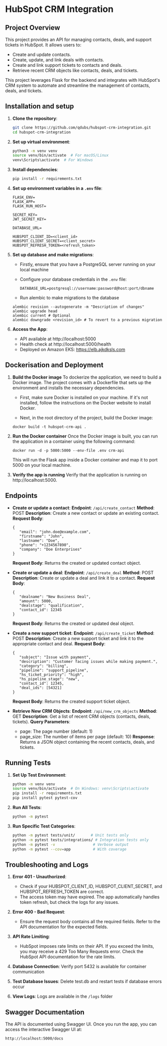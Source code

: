 # HubSpot CRM Integration

## Project Overview

This project provides an API for managing contacts, deals, and support tickets in HubSpot. It allows users to:

- Create and update contacts.
- Create, update, and link deals with contacts.
- Create and link support tickets to contacts and deals.
- Retrieve recent CRM objects like contacts, deals, and tickets.

This project leverages Flask for the backend and integrates with HubSpot's CRM system to automate and streamline the management of contacts, deals, and tickets.

## Installation and setup

1. **Clone the repository**:

   ```bash
   git clone https://github.com/qdubs/hubspot-crm-integration.git
   cd hubspot-crm-integration
   ```

2. **Set up virtual environment**:

   ```bash
   python3 -m venv venv
   source venv/bin/activate  # For macOS/Linux
   venv\Scripts\activate  # For Windows
   ```

3. **Install dependencies**:

   ```bash
   pip install -r requirements.txt
   ```

4. **Set up environment variables in a `.env` file**:

   ```env
   FLASK_ENV=
   FLASK_APP=
   FLASK_RUN_HOST=

   SECRET_KEY=
   JWT_SECRET_KEY=

   DATABASE_URL=

   HUBSPOT_CLIENT_ID=<client_id>
   HUBSPOT_CLIENT_SECRET=<client_secret>
   HUBSPOT_REFRESH_TOKEN=<refresh_token>
   ```

5. **Set up database and make migrations**:
   - Firstly, ensure that you have a PostgreSQL server running on your local machine
   - Configure your database credentials in the `.env` file:

     ```
     DATABASE_URL=postgresql://username:password@host:port/dbname
     ```
   
   - Run alembic to make migrations to the database

   ```
   alembic revision --autogenerate -m "Description of changes"
   alembic upgrade head
   alembic current # Optional
   alembic downgrade <revision_id> # To revert to a previous migration
   ```

6. **Access the App**:
   - API available at http://localhost:5000
   - Health check at http://localhost:5000/health
   - Deployed on Amazon EKS: https://elb.ajkdksls.com


## Dockerisation and Deployment

1. **Build the Docker image**
   To dockerize the application, we need to build a Docker image. The project comes with a Dockerfile that sets up the environment and installs the necessary dependencies.

   - First, make sure Docker is installed on your machine. If it's not installed, follow the instructions on the Docker website to install Docker.

   - Next, in the root directory of the project, build the Docker image:

   ```
   docker build -t hubspot-crm-api .
   ```

2. **Run the Docker container**
   Once the Docker image is built, you can run the application in a container using the following command:

   ```
   docker run -d -p 5000:5000 --env-file .env crm-api
   ```

   This will run the Flask app inside a Docker container and map it to port 5000 on your local machine.

3. **Verify the app is running**
   Verify that the application is running on http://localhost:5000.
   

## Endpoints

- **Create or update a contact**:
  **Endpoint**: `/api/create_contact`
  **Method**: POST
  **Description**: Create a new contact or update an existing contact.
  **Request Body**:

  ```
  {
     "email": "john.doe@example.com",
     "firstname": "John",
     "lastname": "Doe",
     "phone": "+1234567890",
     "company": "Doe Enterprises"
  }
  ```

  **Request Body**: Returns the created or updated contact object.

- **Create or update a deal**:
  **Endpoint**: `/api/create_deal`
  **Method**: POST
  **Description**: Create or update a deal and link it to a contact.
  **Request Body**:

  ```
  {
     "dealname": "New Business Deal",
     "amount": 5000,
     "dealstage": "qualification",
     "contact_id": 12345
  }
  ```

  **Request Body**: Returns the created or updated deal object.

- **Create a new support ticket**:
  **Endpoint**: `/api/create_ticket`
  **Method**: POST
  **Description**: Create a new support ticket and link it to the appropriate contact and deal.
  **Request Body**:

  ```
  {
     "subject": "Issue with payment",
     "description": "Customer facing issues while making payment.",
     "category": "billing",
     "pipeline": "support_pipeline",
     "hs_ticket_priority": "high",
     "hs_pipeline_stage": "new",
     "contact_id": 12345,
     "deal_ids": [54321]
  }
  ```

  **Request Body**: Returns the created support ticket object.

- **Retrieve New CRM Objects**:
  **Endpoint**: `/api/new_crm_objects`
  **Method**: GET
  **Description**: Get a list of recent CRM objects (contacts, deals, tickets).
  **Query Parameters**:
  - page: The page number (default: 1)
  - page_size: The number of items per page (default: 10)
    **Response**: Returns a JSON object containing the recent contacts, deals, and tickets.

## Running Tests

1. **Set Up Test Environment**:

   ```bash
   python -m venv venv
   source venv/bin/activate  # On Windows: venv\Scripts\activate
   pip install -r requirements.txt
   pip install pytest pytest-cov
   ```

2. **Run All Tests**:

   ```bash
   python -m pytest
   ```

3. **Run Specific Test Categories**:
   ```bash
   python -m pytest tests/unit/       # Unit tests only
   python -m pytest tests/integrations/ # Integration tests only
   python -m pytest -v                 # Verbose output
   python -m pytest --cov=app          # With coverage
   ```

## Troubleshooting and Logs

1. **Error 401 - Unauthorized**:

   - Check if your HUBSPOT_CLIENT_ID, HUBSPOT_CLIENT_SECRET, and HUBSPOT_REFRESH_TOKEN are correct.
   - The access token may have expired. The app automatically handles token refresh, but check the logs for any issues.

2. **Error 400 - Bad Request**:

   - Ensure the request body contains all the required fields. Refer to the API documentation for the expected fields.

3. **API Rate Limiting**:

   - HubSpot imposes rate limits on their API. If you exceed the limits, you may receive a 429 Too Many Requests error. Check the HubSpot API documentation for the rate limits.

4. **Database Connection**: Verify port 5432 is available for container communication

5. **Test Database Issues**: Delete test.db and restart tests if database errors occur

6. **View Logs**: Logs are available in the `/logs` folder


## Swagger Documentation

The API is documented using Swagger UI. Once you run the app, you can access the interactive Swagger UI at:

```
http://localhost:5000/docs
```
